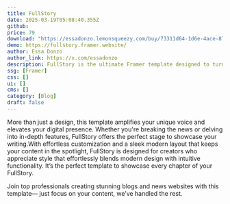 ```yaml
---
title: FullStory
date: 2025-03-19T05:08:40.355Z
github: 
price: 79
download: "https://essadonzo.lemonsqueezy.com/buy/73311d64-1d6e-4ace-8770-59c604e3fc10"
demo: https://fullstory.framer.website/
author: Essa Donzo
author_link: https://x.com/essadonzo
description: FullStory is the ultimate Framer template designed to turn every blog post and news article into an elegant masterpiece. Crafted for creators who appreciate style that effortlessly blends modern design with intuitive functionality.
ssg: [Framer]
css: []
ui: []
cms: []
category: [Blog]
draft: false
---
```

More than just a design, this template amplifies your unique voice and elevates your digital presence. Whether you're breaking the news or delving into in-depth features, FullStory offers the perfect stage to showcase your writing.With effortless customization and a sleek modern layout that keeps your content in the spotlight, FullStory is designed for creators who appreciate style that effortlessly blends modern design with intuitive functionality. It’s the perfect template to showcase every chapter of your FullStory.

Join top professionals creating stunning blogs and news websites with this template— just focus on your content, we’ve handled the rest.